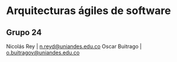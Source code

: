 # Arquitecturas ágiles de software
## Grupo 24

Nicolás Rey | n.reyd@uniandes.edu.co
Oscar Buitrago | o.buitragov@uniandes.edu.co

